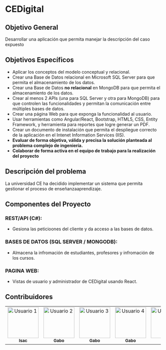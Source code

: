 # CEDigital

## Objetivo General
Desarrollar una aplicación que permita manejar la descripción del caso expuesto

## Objetivos Específicos
- Aplicar los conceptos del modelo conceptual y relacional.
- Crear una Base de Datos relacional en Microsoft SQL Server para que permita el almacenamiento de
los datos.
- Crear una Base de Datos **no relacional** en MongoDB para que permita el almacenamiento de los
datos.
- Crear al menos 2 APIs (una para SQL Server y otra para MongoDB) para que controlen las
funcionalidades y permitan la comunicación entre múltiples bases de datos.
- Crear una página Web para que exponga la funcionalidad al usuario.
- Usar herramientas como Angular/React, Bootstrap, HTML5, CSS, Entity Framework, y herramienta
para reportes que logre generar un PDF.
- Crear un documento de instalación que permita el despliegue correcto de la aplicación en el Intenet
Information Services (IIS).
- **Evaluar de forma objetiva, válida y precisa la solución planteada al problema complejo de
ingeniería.**
- **Colaborar de forma activa en el equipo de trabajo para la realización del proyecto**


## Descripción del problema
La universidad CE ha decidido implementar un sistema que permita gestionar el proceso de enseñanzaaprendizaje.

## Componentes del Proyecto

### REST/API (C#):
- Gesiona las peticioones del cliente y da acceso a las bases de datos.

### BASES DE DATOS (SQL SERVER / MONGODB):
- Almacena la infromación de estudiantes, profesores y infromación de los cursos.

### PAGINA WEB:
- Vistas de usuario y administrador de CEDigital usando React.


## Contribuidores
<table>
  <tr>
    <td align="center">
      <a href="https://github.com/IsacMSirias">
        <img src="https://github.com/IsacMSirias.png" width="100px;" alt="Usuario 1"/>
        <br />
        <sub><b>Isac</b></sub>
      </a>
    </td>
  <td align="center">
      <a href="https://github.com/MrGabo06">
        <img src="https://avatars.githubusercontent.com/u/132622106?v=4" width="100px;" alt="Usuario 2"/>
        <br />
        <sub><b>Gabo</b></sub>
      </a>
    </td>
<td align="center">
      <a href="https://github.com/EmMongeHnz">
        <img src="https://avatars.githubusercontent.com/u/133249327?v=4" width="100px;" alt="Usuario 3"/>
        <br />
        <sub><b>Gabo</b></sub>
      </a>
    </td>

<td align="center">
      <a href="https://github.com/gabrll05">
        <img src="https://avatars.githubusercontent.com/u/142859449?v=4" width="100px;" alt="Usuario 4"/>
        <br />
        <sub><b>Gabo</b></sub>
      </a>
    </td>
  <td align="center">
      <a href="https://github.com/emarojass05">
        <img src="https://avatars.githubusercontent.com/u/142690430?v=4" width="100px;" alt="Usuario 4"/>
        <br />
        <sub><b>Gabo</b></sub>
      </a>
    </td>
  </tr>
</table>



